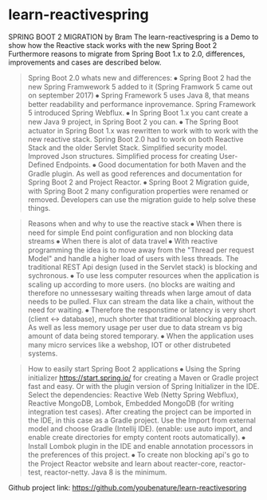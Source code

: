 # learn-reactivespring
SPRING BOOT 2 MIGRATION by Bram
The learn-reactivespring is a Demo to show how the Reactive stack works with the new Spring Boot 2
Furthermore reasons to migrate from Spring Boot 1.x to 2.0, differences, improvements and cases are described below.

> Spring Boot 2.0 whats new and differences:
⦁	Spring Boot 2 had the new Spring Framwework 5 added to it (Spring Framwork 5 came out on september 2017)
⦁	Spring Framework 5 uses Java 8, that means better readability and performance inprovemance. Spring Framework 5 introduced            Spring Webflux.
⦁	In Spring Boot 1.x you cant create a new Java 9 project, in Spring Boot 2 you can. 
⦁	The Spring Boot actuator in Spring Boot 1.x was rewritten to work with to work with the new reactive stack. 
  Spring Boot 2.0 had to work on both Reactive Stack and the older Servlet Stack. 
  Simplified security model. Improved Json structures. Simplified process for creating User-Defined Endpoints.
⦁	Good documentation for both Maven and the Gradle plugin. As well as good references and documentation for Spring Boot 2 and Project Reactor.
⦁	Spring Boot 2 Migration guide, with Spring Boot 2 many configuration properties were renamed or removed. 
  Developers can use the migration guide to help solve these things.

> Reasons when and why to use the reactive stack
⦁	When there is need for simple End point configuration and non blocking data streams
⦁	When there is alot of data travel
⦁	With reactive programming the idea is to move away from the "Thread per request Model" and handle a higher load of users with less threads. 
  The traditional REST Api design (used in the Servlet stack) is blocking and sychronous.
⦁	To use less computer resources when the application is scaling up according to more users. 
  (no blocks are waiting and therefore no unnessesary waiting threads when large amout of data needs to be pulled. 
  Flux can stream the data like a chain, without the need for waiting.
⦁	Therefore the responstime or latency is very short (client <-> database), much shorter that traditional blocking approach. 
  As well as less memory usage per user due to data stream vs big amount of data being stored temporary.
⦁	When the application uses many micro services like a webshop, IOT or other distrubeted systems.

> How to easily start Spring Boot 2 applications
⦁	Using the Spring initializer https://start.spring.io/ for creating a Maven or Gradle project fast and easy. 
  Or with the plugin version of Spring Initializer in the IDE. Select the dependencies: Reactive Web (Netty Spring Webflux), Reactive MongoDB, Lombok, Embedded MongoDB (for writing integration test cases). 
  After creating the project can be imported in the IDE, in this case as a Gradle project. Use the Import from external model and choose Gradle (Intellij IDE). (enable: use auto import, and enable create directories for empty content roots automatically).
⦁	Install Lombok plugin in the IDE and enable annotation processors in the preferences of this project.
⦁	To create non blocking api's go to the Project Reactor website and learn about reacter-core, reactor-test, reactor-netty. Java 8 is the minimum.

Github project link: https://github.com/youbenature/learn-reactivespring


